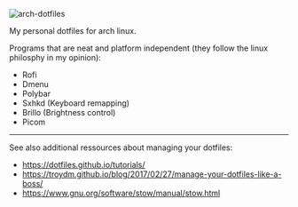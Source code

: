 ![arch-dotfiles](https://github.com/user-attachments/assets/87a9c5d3-6cf9-41c7-a0c0-bced6ea7c887)

My personal dotfiles for arch linux.

Programs that are neat and platform independent (they follow the linux philosphy in my opinion):

- Rofi
- Dmenu
- Polybar
- Sxhkd (Keyboard remapping)
- Brillo (Brightness control)
- Picom



---
See also additional ressources about managing your dotfiles:

- https://dotfiles.github.io/tutorials/
- https://troydm.github.io/blog/2017/02/27/manage-your-dotfiles-like-a-boss/
- https://www.gnu.org/software/stow/manual/stow.html
